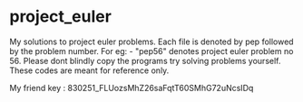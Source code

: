 # project_euler
My solutions to project euler problems.
  Each file is denoted by pep followed by the problem number.
  For eg: - "pep56" denotes project euler problem no 56.
  Please dont blindly copy the programs try solving problems yourself.
  These codes are meant for reference only.

My friend key : 830251_FLUozsMhZ26saFqtT60SMhG72uNcsIDq
